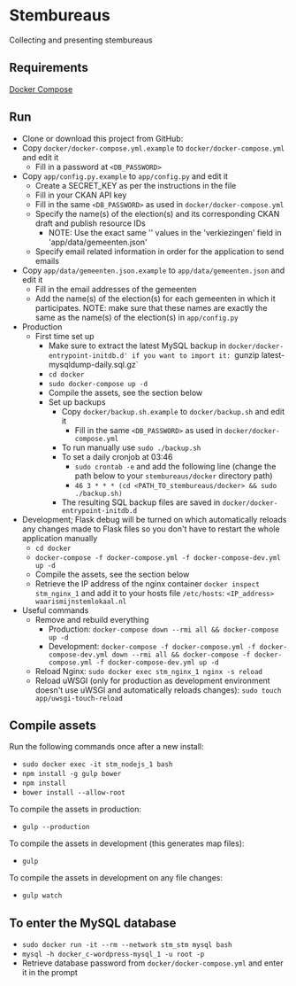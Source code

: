 # Stembureaus
Collecting and presenting stembureaus


## Requirements
[Docker Compose](https://docs.docker.com/compose/install/)

## Run
- Clone or download this project from GitHub:
- Copy `docker/docker-compose.yml.example` to `docker/docker-compose.yml` and edit it
   - Fill in a password at `<DB_PASSWORD>`
- Copy `app/config.py.example` to `app/config.py` and edit it
   - Create a SECRET_KEY as per the instructions in the file
   - Fill in your CKAN API key
   - Fill in the same `<DB_PASSWORD>` as used in `docker/docker-compose.yml`
   - Specify the name(s) of the election(s) and its corresponding CKAN draft and publish resource IDs
      - NOTE: Use the exact same '<name of election>' values in the 'verkiezingen' field in 'app/data/gemeenten.json'
   - Specify email related information in order for the application to send emails
- Copy `app/data/gemeenten.json.example` to `app/data/gemeenten.json` and edit it
   - Fill in the email addresses of the gemeenten
   - Add the name(s) of the election(s) for each gemeenten in which it participates. NOTE: make sure that these names are exactly the same as the name(s) of the election(s) in `app/config.py`
- Production
   - First time set up
      - Make sure to extract the latest MySQL backup in `docker/docker-entrypoint-initdb.d' if you want to import it: `gunzip latest-mysqldump-daily.sql.gz`
      - `cd docker`
      - `sudo docker-compose up -d`
      - Compile the assets, see the section below
      - Set up backups
         - Copy `docker/backup.sh.example` to `docker/backup.sh` and edit it
            - Fill in the same `<DB_PASSWORD>` as used in `docker/docker-compose.yml`
         - To run manually use `sudo ./backup.sh`
         - To set a daily cronjob at 03:46
            - `sudo crontab -e` and add the following line (change the path below to your `stembureaus/docker` directory path)
            - `46 3 * * * (cd <PATH_TO_stembureaus/docker> && sudo ./backup.sh)`
         - The resulting SQL backup files are saved in `docker/docker-entrypoint-initdb.d`
- Development; Flask debug will be turned on which automatically reloads any changes made to Flask files so you don't have to restart the whole application manually
   - `cd docker`
   - `docker-compose -f docker-compose.yml -f docker-compose-dev.yml up -d`
   - Compile the assets, see the section below
   - Retrieve the IP address of the nginx container `docker inspect stm_nginx_1` and add it to your hosts file `/etc/hosts`: `<IP_address> waarismijnstemlokaal.nl`
- Useful commands
   - Remove and rebuild everything
      - Production: `docker-compose down --rmi all && docker-compose up -d`
      - Development: `docker-compose -f docker-compose.yml -f docker-compose-dev.yml down --rmi all && docker-compose -f docker-compose.yml -f docker-compose-dev.yml up -d`
   - Reload Nginx: `sudo docker exec stm_nginx_1 nginx -s reload`
   - Reload uWSGI (only for production as development environment doesn't use uWSGI and automatically reloads changes): `sudo touch app/uwsgi-touch-reload`

## Compile assets
Run the following commands once after a new install:
- `sudo docker exec -it stm_nodejs_1 bash`
- `npm install -g gulp bower`
- `npm install`
- `bower install --allow-root`

To compile the assets in production:
- `gulp --production`

To compile the assets in development (this generates map files):
- `gulp`

To compile the assets in development on any file changes:
- `gulp watch`

## To enter the MySQL database
   - `sudo docker run -it --rm --network stm_stm mysql bash`
   - `mysql -h docker_c-wordpress-mysql_1 -u root -p`
   - Retrieve database password from `docker/docker-compose.yml` and enter it in the prompt
